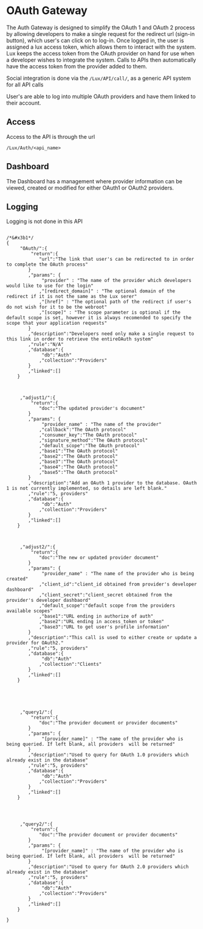 # OAuth Gateway
The Auth Gateway is designed to simplify the OAuth 1 and OAuth 2 process by allowing developers to make a single request for the redirect url (sign-in button), which user's can click on to log-in. Once logged in, the user is assigned a lux access token, which allows them to interact with the system. Lux keeps the access token from the OAuth provider on hand for use when a developer wishes to integrate the system. Calls to APIs then automatically have the access token from the provider added to them. 

Social integration is done via the `/Lux/API/call/`, as a generic API system for all API calls

User's are able to log into multiple OAuth providers and have them linked to their account. 

## Access
Access to the API is through the url 

```
/Lux/Auth/<api_name>
```

## Dashboard
The Dashboard has a management where provider information can be viewed, created or modified for either OAuth1 or OAuth2 providers. 

## Logging
Logging is not done in this API

```

/*&#x3b1*/
{
	 "OAuth/":{
		 "return":{
			"url":"The link that user's can be redirected to in order to complete the OAuth process"
		}		
		,"params": {
			 "provider" : "The name of the provider which developers would like to use for the login"
			,"[redirect_domain]" : "The optional domain of the redirect if it is not the same as the Lux serer"
			,"[href]" : "The optional path of the redirect if user's do not wish for it to be the webroot"
			,"[scope]" : "The scope parameter is optional if the default scope is set, however it is always recomended to specify the scope that your application requests"
		}
		,"description":"Developers need only make a single request to this link in order to retrieve the entireOAuth system"
		,"rule":"N/A"
		,"database":{
			 "db":"Auth"
			,"collection":"Providers"
		}
		,"linked":[]
	}



	 ,"adjust1/":{
		 "return":{
			"doc":"The updated provider's document"
		}		
		,"params": {
			 "provider_name" : "The name of the provider"
			,"callback":"The OAuth protocol"
			,"consumer_key":"The OAuth protocol"
			,"signature_method":"The OAuth protocol"
			,"default_scope":"The OAuth protocol"
			,"base1":"The OAuth protocol"
			,"base2":"The OAuth protocol"
			,"base3":"The OAuth protocol"
			,"base4":"The OAuth protocol"
			,"base5":"The OAuth protocol"
		}
		,"description":"Add an OAuth 1 provider to the database. OAuth 1 is not currently implemented, so details are left blank."
		,"rule":"5, providers"
		,"database":{
			 "db":"Auth"
			,"collection":"Providers"
		}
		,"linked":[]
	}



	 ,"adjust2/":{
		 "return":{
			"doc":"The new or updated provider document"
		}		
		,"params": {
			 "provider_name" : "The name of the provider who is being created"
			,"client_id":"client_id obtained from provider's developer dashboard"
			,"client_secret":"client_secret obtained from the provider's developer dashbaord"
			,"default_scope":"default scope from the providers available scopes"
			,"base1":"URL ending in authorize of auth"
			,"base2":"URL ending in access_token or token"
			,"base3":"URL to get user's profile information"
		}
		,"description":"This call is used to either create or update a provider for OAuth2."
		,"rule":"5, providers"
		,"database":{
			 "db":"Auth"
			,"collection":"Clients"
		}
		,"linked":[]
	}





	 ,"query1/":{
		 "return":{
			"doc":"The provider document or provider documents"
		}		
		,"params": {
			 "[provider_name]" : "The name of the provider who is being queried. If left blank, all providers  will be returned"
		}
		,"description":"Used to query for OAuth 1.0 providers which already exist in the database"
		,"rule":"5, providers"
		,"database":{
			 "db":"Auth"
			,"collection":"Providers"
		}
		,"linked":[]
	}




	 ,"query2/":{
		 "return":{
			"doc":"The provider document or provider documents"
		}		
		,"params": {
			 "[provider_name]" : "The name of the provider who is being queried. If left blank, all providers  will be returned"
		}
		,"description":"Used to query for OAuth 2.0 providers which already exist in the database"
		,"rule":"5, providers"
		,"database":{
			 "db":"Auth"
			,"collection":"Providers"
		}
		,"linked":[]
	}

}
